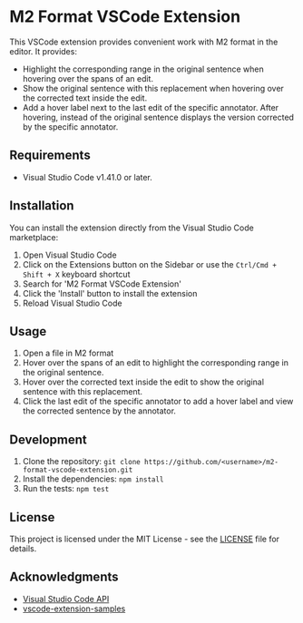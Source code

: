 # M2 Format VSCode Extension

This VSCode extension provides convenient work with M2 format in the editor. It provides:

- Highlight the corresponding range in the original sentence when hovering over the spans of an edit.
- Show the original sentence with this replacement when hovering over the corrected text inside the edit.
- Add a hover label next to the last edit of the specific annotator. After hovering, instead of the original sentence displays the version corrected by the specific annotator.

## Requirements
- Visual Studio Code v1.41.0 or later.

## Installation
You can install the extension directly from the Visual Studio Code marketplace:

1. Open Visual Studio Code
2. Click on the Extensions button on the Sidebar or use the `Ctrl/Cmd + Shift + X` keyboard shortcut
3. Search for 'M2 Format VSCode Extension'
4. Click the 'Install' button to install the extension
5. Reload Visual Studio Code

## Usage
1. Open a file in M2 format
2. Hover over the spans of an edit to highlight the corresponding range in the original sentence.
3. Hover over the corrected text inside the edit to show the original sentence with this replacement.
4. Click the last edit of the specific annotator to add a hover label and view the corrected sentence by the annotator.

## Development
1. Clone the repository: `git clone https://github.com/<username>/m2-format-vscode-extension.git`
2. Install the dependencies: `npm install`
3. Run the tests: `npm test`

## License
This project is licensed under the MIT License - see the [LICENSE](LICENSE) file for details.

## Acknowledgments
- [Visual Studio Code API](https://code.visualstudio.com/api)
- [vscode-extension-samples](https://github.com/microsoft/vscode-extension-samples)
